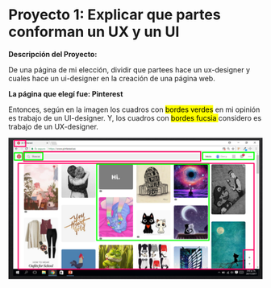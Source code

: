 # Proyecto 1: Explicar que partes conforman un UX y un UI

**Descripción del Proyecto:**

De una página de mi elección, dividir que partees hace un ux-designer y cuales hace un ui-designer en la creación de una página web.

**La página que elegí fue: Pinterest**

Entonces, según en la imagen los cuadros con <mark> bordes verdes</mark> en mi opinión es trabajo de un UI-designer. Y, los cuadros con <mark> bordes fucsia </mark> considero es trabajo de un UX-designer.

![pinterest](assets/images/ux_ui.png)
